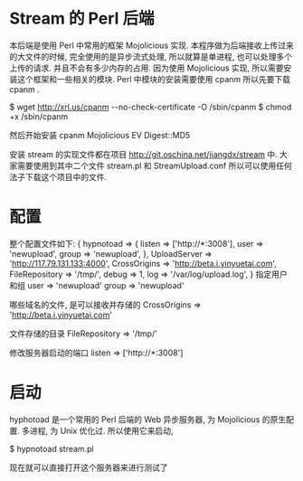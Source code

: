 # Stream 的 Perl 后端 
本后端是使用 Perl 中常用的框架 Mojolicious 实现. 本程序做为后端接收上传过来的大文件的时候, 完全使用的是异步流式处理, 所以就算是单进程, 也可以处理多个上传的请求. 并且不会有多少内存的占用.
因为使用 Mojolicious 实现, 所以需要安装这个框架和一些相关的模块. Perl 中模块的安装需要使用 cpanm 所以先要下载 cpanm .

$ wget  http://xrl.us/cpanm  --no-check-certificate -O /sbin/cpanm
$ chmod +x  /sbin/cpanm 

然后开始安装
cpanm Mojolicious EV Digest::MD5 

安装
stream 的实现文件都在项目 http://git.oschina.net/jiangdx/stream 中. 大家需要使用到其中二个文件 stream.pl 和 StreamUpload.conf
所以可以使用任何法子下载这个项目中的文件.

# 配置
整个配置文件如下:
    {
        hypnotoad => {
            listen => ['http://*:3008'],
                user   => 'newupload',
                group  => 'newupload',
        },
        UploadServer   => 'http://117.79.131.133:4000',
        CrossOrigins   => 'http://beta.i.yinyuetai.com',
        FileRepository => '/tmp/',
        debug          => 1,
        log            => '/var/log/upload.log',
    }
指定用户和组
 user   => 'newupload'
 group  => 'newupload'

哪些域名的文件, 是可以接收并存储的
CrossOrigins   => 'http://beta.i.yinyuetai.com'

文件存储的目录
FileRepository => '/tmp/'

修改服务器启动的端口
listen => ['http://*:3008']


# 启动
hyphotoad 是一个常用的 Perl 后端的 Web 异步服务器, 为 Mojolicious 的原生配置. 多进程, 为 Unix 优化过. 所以使用它来启动, 

$ hypnotoad stream.pl 

现在就可以直接打开这个服务器来进行测试了

